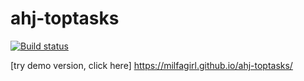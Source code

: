 # ahj-toptasks
[![Build status](https://ci.appveyor.com/api/projects/status/aaxll4kcxce41sn8?svg=true)](https://ci.appveyor.com/project/Milfagirl/ahj-toptasks)

[try demo version, click here] https://milfagirl.github.io/ahj-toptasks/